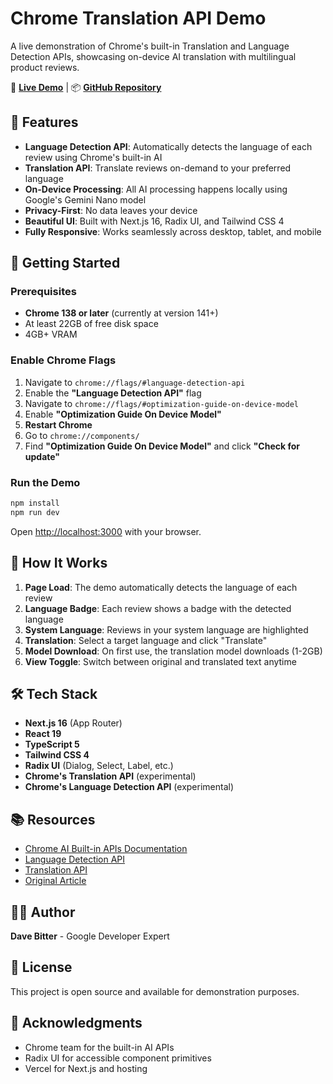 # Chrome Translation API Demo

A live demonstration of Chrome's built-in Translation and Language Detection APIs, showcasing on-device AI translation with multilingual product reviews.

🔗 **[Live Demo](https://web-ai-translation-demo.davebitter.com/)** | 📦 **[GitHub Repository](https://github.com/DaveBitter/web-ai-translation-demo)**

## 🌟 Features

- **Language Detection API**: Automatically detects the language of each review using Chrome's built-in AI
- **Translation API**: Translate reviews on-demand to your preferred language
- **On-Device Processing**: All AI processing happens locally using Google's Gemini Nano model
- **Privacy-First**: No data leaves your device
- **Beautiful UI**: Built with Next.js 16, Radix UI, and Tailwind CSS 4
- **Fully Responsive**: Works seamlessly across desktop, tablet, and mobile

## 🚀 Getting Started

### Prerequisites

- **Chrome 138 or later** (currently at version 141+)
- At least 22GB of free disk space
- 4GB+ VRAM

### Enable Chrome Flags

1. Navigate to `chrome://flags/#language-detection-api`
2. Enable the **"Language Detection API"** flag
3. Navigate to `chrome://flags/#optimization-guide-on-device-model`
4. Enable **"Optimization Guide On Device Model"**
5. **Restart Chrome**
6. Go to `chrome://components/`
7. Find **"Optimization Guide On Device Model"** and click **"Check for update"**

### Run the Demo

```bash
npm install
npm run dev
```

Open [http://localhost:3000](http://localhost:3000) with your browser.

## 📝 How It Works

1. **Page Load**: The demo automatically detects the language of each review
2. **Language Badge**: Each review shows a badge with the detected language
3. **System Language**: Reviews in your system language are highlighted
4. **Translation**: Select a target language and click "Translate"
5. **Model Download**: On first use, the translation model downloads (1-2GB)
6. **View Toggle**: Switch between original and translated text anytime

## 🛠️ Tech Stack

- **Next.js 16** (App Router)
- **React 19**
- **TypeScript 5**
- **Tailwind CSS 4**
- **Radix UI** (Dialog, Select, Label, etc.)
- **Chrome's Translation API** (experimental)
- **Chrome's Language Detection API** (experimental)

## 📚 Resources

- [Chrome AI Built-in APIs Documentation](https://developer.chrome.com/docs/ai/built-in-apis)
- [Language Detection API](https://developer.chrome.com/docs/ai/language-detection)
- [Translation API](https://developer.chrome.com/docs/ai/translator)
- [Original Article](https://techhub.iodigital.com/articles/built-in-ai-in-chrome)

## 👨‍💻 Author

**Dave Bitter** - Google Developer Expert

## 📄 License

This project is open source and available for demonstration purposes.

## 🙏 Acknowledgments

- Chrome team for the built-in AI APIs
- Radix UI for accessible component primitives
- Vercel for Next.js and hosting

